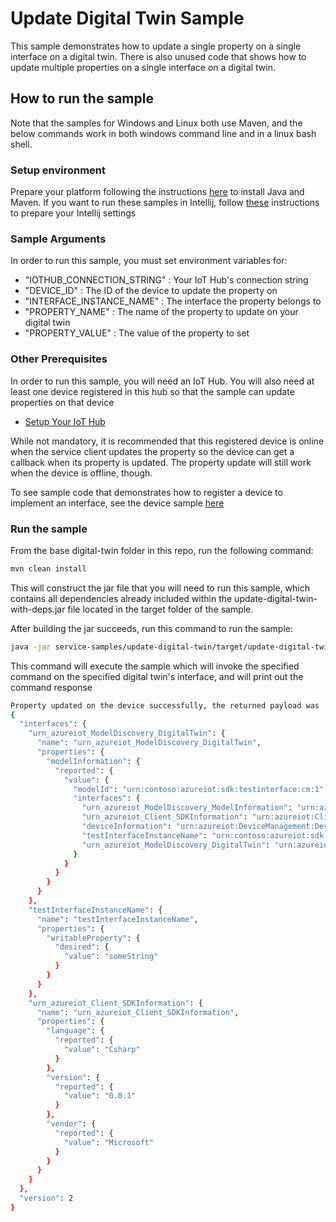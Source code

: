 #  Update Digital Twin Sample

This sample demonstrates how to update a single property on a single interface on a digital twin. There is also unused
code that shows how to update multiple properties on a single interface on a digital twin.

## How to run the sample

Note that the samples for Windows and Linux both use Maven, and the below commands work in both windows command line and in
a linux bash shell.

### Setup environment
Prepare your platform following the instructions [here][devbox-setup] to install Java and Maven.
If you want to run these samples in Intellij, follow [these][intellij-setup] instructions to prepare your Intellij settings

### Sample Arguments

In order to run this sample, you must set environment variables for:
- "IOTHUB_CONNECTION_STRING" : Your IoT Hub's connection string
- "DEVICE_ID" : The ID of the device to update the property on
- "INTERFACE_INSTANCE_NAME" : The interface the property belongs to
- "PROPERTY_NAME" : The name of the property to update on your digital twin
- "PROPERTY_VALUE" : The value of the property to set

### Other Prerequisites
In order to run this sample, you will need an IoT Hub. You will also need at least one device registered in this hub so that the sample can update properties on that device
* [Setup Your IoT Hub][lnk-setup-iot-hub]

While not mandatory, it is recommended that this registered device is online when the service client updates the property so the device can get a callback when its property is updated.
The property update will still work when the device is offline, though.

To see sample code that demonstrates how to register a device to implement an interface, see the device sample [here][jdk-device-samples]

### Run the sample

From the base digital-twin folder in this repo, run the following command:

```sh
mvn clean install
```

This will construct the jar file that you will need to run this sample, which contains all dependencies already included within the update-digital-twin-with-deps.jar file located in the target folder of the sample.

After building the jar succeeds, run this command to run the sample:
```sh
java -jar service-samples/update-digital-twin/target/update-digital-twin-with-deps.jar
```

This command will execute the sample which will invoke the specified command on the specified digital twin's interface, and will print out the command response

```sh
Property updated on the device successfully, the returned payload was
{
  "interfaces": {
    "urn_azureiot_ModelDiscovery_DigitalTwin": {
      "name": "urn_azureiot_ModelDiscovery_DigitalTwin",
      "properties": {
        "modelInformation": {
          "reported": {
            "value": {
              "modelId": "urn:contoso:azureiot:sdk:testinterface:cm:1",
              "interfaces": {
                "urn_azureiot_ModelDiscovery_ModelInformation": "urn:azureiot:ModelDiscovery:ModelInformation:1",
                "urn_azureiot_Client_SDKInformation": "urn:azureiot:Client:SDKInformation:1",
                "deviceInformation": "urn:azureiot:DeviceManagement:DeviceInformation:1",
                "testInterfaceInstanceName": "urn:contoso:azureiot:sdk:testinterface:1",
                "urn_azureiot_ModelDiscovery_DigitalTwin": "urn:azureiot:ModelDiscovery:DigitalTwin:1"
              }
            }
          }
        }
      }
    },
    "testInterfaceInstanceName": {
      "name": "testInterfaceInstanceName",
      "properties": {
        "writableProperty": {
          "desired": {
            "value": "someString"
          }
        }
      }
    },
    "urn_azureiot_Client_SDKInformation": {
      "name": "urn_azureiot_Client_SDKInformation",
      "properties": {
        "language": {
          "reported": {
            "value": "Csharp"
          }
        },
        "version": {
          "reported": {
            "value": "0.0.1"
          }
        },
        "vendor": {
          "reported": {
            "value": "Microsoft"
          }
        }
      }
    }
  },
  "version": 2
}
```

[lnk-setup-iot-hub]: https://aka.ms/howtocreateazureiothub
[devbox-setup]: https://github.com/Azure/azure-iot-sdk-java/tree/preview/digital-twin/doc/java-devbox-setup.md
[intellij-setup]: https://github.com/Azure/azure-iot-sdk-java/tree/preview/digital-twin/doc/building_sdk.md
[jdk-device-samples]: https://github.com/Azure-Samples/azure-iot-samples-java/tree/master/digital-twin/Samples/device/JdkSample